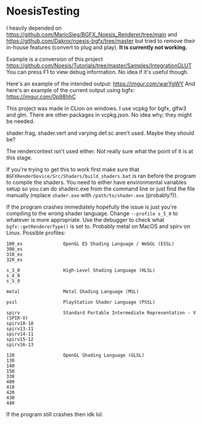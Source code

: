 # NoesisTesting
I heavily depended on https://github.com/MarioSieg/BGFX_Noesis_Renderer/tree/main and https://github.com/Dakror/noesis-bgfx/tree/master but tried to remove their in-house features (convert to plug and play). **It is currently not working.**

Example is a conversion of this project https://github.com/Noesis/Tutorials/tree/master/Samples/IntegrationGLUT
You can press F1 to view debug information. No idea if it's useful though.

Here's an example of the intended output:
https://imgur.com/warYgWY
And here's an example of the current output using bgfx:
https://imgur.com/0p98hhC

This project was made in CLion on windows. I use vcpkg for bgfx, glfw3 and glm. There are other packages in vcpkg.json. No idea why; they might be needed. 

shader.frag, shader.vert and varying.def.sc aren't used. Maybe they should be?

The rendercontext isn't used either. Not really sure what the point of it is at this stage.

If you're trying to get this to work first make sure that `BGFXRenderDevice/Src/Shaders/build_shaders.bat` is ran before the program to compile the shaders.
You need to either have environmental variables setup so you can do shaderc.exe from the command line or just find the file manually (replace `shader.exe` with `/path/to/shader.exe` (probably?)).

If the program crashes immediately hopefully the issue is just you're compiling to the wrong shader language.
Change `--profile s_5_0` to whatever is more appropriate. Use the debugger to check what `bgfx::getRendererType()` is set to. Probably metal on MacOS and spirv on Linux.
Possible profiles:
```
100_es               OpenGL ES Shading Language / WebGL (ESSL)
300_es
310_es
320_es

s_3_0                High-Level Shading Language (HLSL)
s_4_0
s_5_0

metal                Metal Shading Language (MSL)

pssl                 PlayStation Shader Language (PSSL)

spirv                Standard Portable Intermediate Representation - V (SPIR-V)
spirv10-10
spirv13-11
spirv14-11
spirv15-12
spirv16-13

120                  OpenGL Shading Language (GLSL)
130
140
150
330
400
410
420
430
440
```

If the program still crashes then idk lol.
